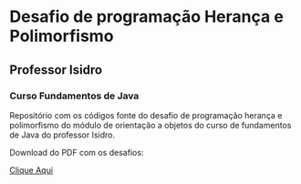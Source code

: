 <h1>Desafio de programação Herança e Polimorfismo </h1>
<h2>Professor Isidro</h2>
<h3>Curso Fundamentos de Java</h3>

<p>Repositório com os códigos fonte do desafio de programação herança e polimorfismo do módulo de orientação a objetos do curso de fundamentos de Java do professor Isidro.</p>

<p>Download do PDF com os desafios:</p><a href="https://github.com/v-marins/desafio-prof-Isidro-heranca-polimorfismo/blob/master/Exercicios-Heranca.pdf">Clique Aqui</a>
